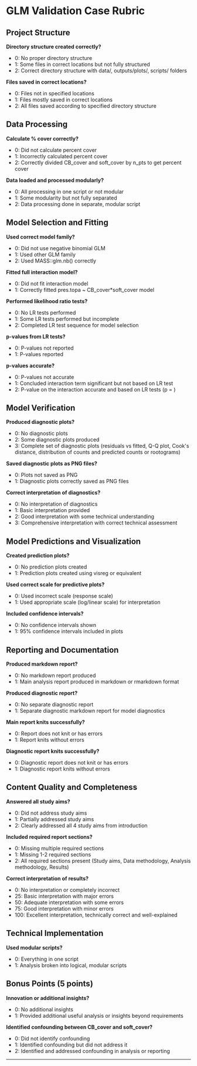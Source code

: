 # GLM Validation Case Rubric

## Project Structure 

**Directory structure created correctly?** 
- 0: No proper directory structure
- 1: Some files in correct locations but not fully structured
- 2: Correct directory structure with data/, outputs/plots/, scripts/ folders

**Files saved in correct locations?** 
- 0: Files not in specified locations
- 1: Files mostly saved in correct locations
- 2: All files saved according to specified directory structure

## Data Processing

**Calculate % cover correctly?** 
- 0: Did not calculate percent cover
- 1: Incorrectly calculated percent cover
- 2: Correctly divided CB_cover and soft_cover by n_pts to get percent cover

**Data loaded and processed modularly?** 
- 0: All processing in one script or not modular
- 1: Some modularity but not fully separated
- 2: Data processing done in separate, modular script

## Model Selection and Fitting

**Used correct model family?**
- 0: Did not use negative binomial GLM
- 1: Used other GLM family
- 2: Used MASS::glm.nb() correctly

**Fitted full interaction model?** 
- 0: Did not fit interaction model
- 1: Correctly fitted pres.topa ~ CB_cover*soft_cover model

**Performed likelihood ratio tests?** 
- 0: No LR tests performed
- 1: Some LR tests performed but incomplete
- 2: Completed LR test sequence for model selection

**p-values from LR tests?** 
- 0: P-values not reported
- 1: P-values reported

**p-values accurate?**
- 0: P-values not accurate
- 1: Concluded interaction term significant but not based on LR test
- 2: P-value on the interaction accurate and based on LR tests (p = )

## Model Verification 

**Produced diagnostic plots?** 
- 0: No diagnostic plots
- 2: Some diagnostic plots produced
- 3: Complete set of diagnostic plots (residuals vs fitted, Q-Q plot, Cook's distance, distribution of counts and predicted counts or rootograms)

**Saved diagnostic plots as PNG files?** 
- 0: Plots not saved as PNG
- 1: Diagnostic plots correctly saved as PNG files

**Correct interpretation of diagnostics?**
- 0: No interpretation of diagnostics
- 1: Basic interpretation provided
- 2: Good interpretation with some technical understanding
- 3: Comprehensive interpretation with correct technical assessment

## Model Predictions and Visualization

**Created prediction plots?**
- 0: No prediction plots created
- 1: Prediction plots created using visreg or equivalent

**Used correct scale for predictive plots?**
- 0: Used incorrect scale (response scale)
- 1: Used appropriate scale (log/linear scale) for interpretation

**Included confidence intervals?**
- 0: No confidence intervals shown
- 1: 95% confidence intervals included in plots

## Reporting and Documentation

**Produced markdown report?**
- 0: No markdown report produced
- 1: Main analysis report produced in markdown or rmarkdown format

**Produced diagnostic report?** 
- 0: No separate diagnostic report
- 1: Separate diagnostic markdown report for model diagnostics

**Main report knits successfully?** 
- 0: Report does not knit or has errors
- 1: Report knits without errors

**Diagnostic report knits successfully?** 
- 0: Diagnostic report does not knit or has errors
- 1: Diagnostic report knits without errors

## Content Quality and Completeness

**Answered all study aims?** 
- 0: Did not address study aims
- 1: Partially addressed study aims
- 2: Clearly addressed all 4 study aims from introduction

**Included required report sections?**
- 0: Missing multiple required sections
- 1: Missing 1-2 required sections
- 2: All required sections present (Study aims, Data methodology, Analysis methodology, Results)

**Correct interpretation of results?**
- 0: No interpretation or completely incorrect
- 25: Basic interpretation with major errors
- 50: Adequate interpretation with some errors
- 75: Good interpretation with minor errors
- 100: Excellent interpretation, technically correct and well-explained

## Technical Implementation

**Used modular scripts?**
- 0: Everything in one script
- 1: Analysis broken into logical, modular scripts


## Bonus Points (5 points)

**Innovation or additional insights?**
- 0: No additional insights
- 1: Provided additional useful analysis or insights beyond requirements

**Identified confounding between CB_cover and soft_cover?**
- 0: Did not identify confounding
- 1: Identified confounding but did not address it
- 2: Identified and addressed confounding in analysis or reporting

---
